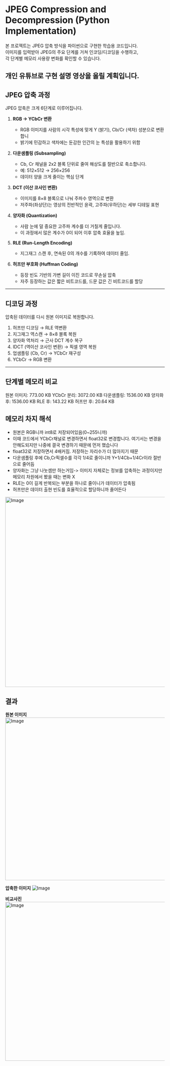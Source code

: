 # JPEG Compression and Decompression (Python Implementation)

본 프로젝트는 JPEG 압축 방식을 파이썬으로 구현한 학습용 코드입니다.  
이미지를 입력받아 JPEG의 주요 단계를 거쳐 인코딩/디코딩을 수행하고,  
각 단계별 메모리 사용량 변화를 확인할 수 있습니다.

개인 유튜브로 구현 설명 영상을 올릴 계획입니다.
---

## JPEG 압축 과정

JPEG 압축은 크게 6단계로 이루어집니다.

1. **RGB → YCbCr 변환**
   - RGB 이미지를 사람의 시각 특성에 맞게 Y (밝기), Cb/Cr (색차) 성분으로 변환합니
   - 밝기에 민감하고 색차에는 둔감한 인간의 눈 특성을 활용하기 위함

2. **다운샘플링 (Subsampling)**
   - Cb, Cr 채널을 2x2 블록 단위로 줄여 해상도를 절반으로 축소합니다.  
   - 예: 512×512 → 256×256
   - 데이터 양을 크게 줄이는 핵심 단계

3. **DCT (이산 코사인 변환)**
   - 이미지를 8×8 블록으로 나눠 주파수 영역으로 변환
   - 저주파(좌상단)는 영상의 전반적인 윤곽, 고주파(우하단)는 세부 디테일 표현

4. **양자화 (Quantization)**
   - 사람 눈에 덜 중요한 고주파 계수를 더 거칠게 줄입니다.
   - 이 과정에서 많은 계수가 0이 되어 이후 압축 효율을 높임.


5. **RLE (Run-Length Encoding)**
   - 지그재그 스캔 후, 연속된 0의 개수를 기록하여 데이터 줄임.


6. **허프만 부호화 (Huffman Coding)**
   - 등장 빈도 기반의 가변 길이 이진 코드로 무손실 압축
   - 자주 등장하는 값은 짧은 비트코드를, 드문 값은 긴 비트코드를 할당

---

##  디코딩 과정

압축된 데이터를 다시 원본 이미지로 복원합니다.

1. 허프만 디코딩 → RLE 역변환
2. 지그재그 역스캔 → 8×8 블록 복원
3. 양자화 역처리 → 근사 DCT 계수 복구
4. IDCT (역이산 코사인 변환) → 픽셀 영역 복원
5. 업샘플링 (Cb, Cr) → YCbCr 재구성
6. YCbCr → RGB 변환

---

## 단계별 메모리 비교

원본 이미지: 773.00 KB
YCbCr 분리: 3072.00 KB
다운샘플링: 1536.00 KB
양자화 후: 1536.00 KB
RLE 후: 143.22 KB
허프만 후: 20.64 KB

## 메모리 차지 해석
- 원본은 RGB니까 int8로 저장되어있음(0~255니까)
- 이때 코드에서 YCbCr채널로 변경하면서 float32로 변경합니다. 여기서는 변경을 안해도되지만 나중에 결국 변경하기 때문에 먼저 했습니다
- float32로 저장하면서 4배커짐. 저장하는 자리수가 더 많아지기 때문
- 다운샘플링 후에 Cb,Cr픽셀수를 각각 1/4로 줄이니까 Y+1/4Cb+1/4Cr이라 절반으로 줄어듬
- 양자화는 그냥 나눗셈만 하는거임-> 이미지 자체로는 정보를 압축하는 과정이지만 메모리 차원에서 봤을 때는 변화 X
- RLE는 0이 길게 반복되는 부분을 하나로 줄이니가 데이터가 압축됨
- 허프만은 데이터 출현 빈도를 효율적으로 할당하니까 줄어든다
<img width="1354" height="598" alt="Image" src="https://github.com/user-attachments/assets/b9e10152-122c-47f9-bd19-0f7fe6c7deda" />

## 결과

**원본 이미지**
<img width="512" height="512" alt="Image" src="https://github.com/user-attachments/assets/f24cf9cc-f5ac-4fce-80de-6bf14e468835" />

**압축한 이미지**
![Image](https://github.com/user-attachments/assets/57bb4f8a-eeef-4d03-8258-b6e54000e195)

**비교사진**
<img width="1000" height="500" alt="Image" src="https://github.com/user-attachments/assets/ef99e1de-f203-46bb-bb7f-5d06eba4192a" />

